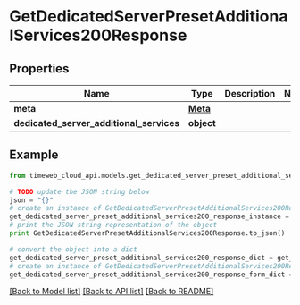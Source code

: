 # GetDedicatedServerPresetAdditionalServices200Response


## Properties
Name | Type | Description | Notes
------------ | ------------- | ------------- | -------------
**meta** | [**Meta**](Meta.md) |  | 
**dedicated_server_additional_services** | **object** |  | 

## Example

```python
from timeweb_cloud_api.models.get_dedicated_server_preset_additional_services200_response import GetDedicatedServerPresetAdditionalServices200Response

# TODO update the JSON string below
json = "{}"
# create an instance of GetDedicatedServerPresetAdditionalServices200Response from a JSON string
get_dedicated_server_preset_additional_services200_response_instance = GetDedicatedServerPresetAdditionalServices200Response.from_json(json)
# print the JSON string representation of the object
print GetDedicatedServerPresetAdditionalServices200Response.to_json()

# convert the object into a dict
get_dedicated_server_preset_additional_services200_response_dict = get_dedicated_server_preset_additional_services200_response_instance.to_dict()
# create an instance of GetDedicatedServerPresetAdditionalServices200Response from a dict
get_dedicated_server_preset_additional_services200_response_form_dict = get_dedicated_server_preset_additional_services200_response.from_dict(get_dedicated_server_preset_additional_services200_response_dict)
```
[[Back to Model list]](../README.md#documentation-for-models) [[Back to API list]](../README.md#documentation-for-api-endpoints) [[Back to README]](../README.md)


